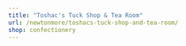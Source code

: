 ```yaml
---
title: "Toshac's Tuck Shop & Tea Room"
url: /newtonmore/toshacs-tuck-shop-and-tea-room/
shop: confectionery
---
```


